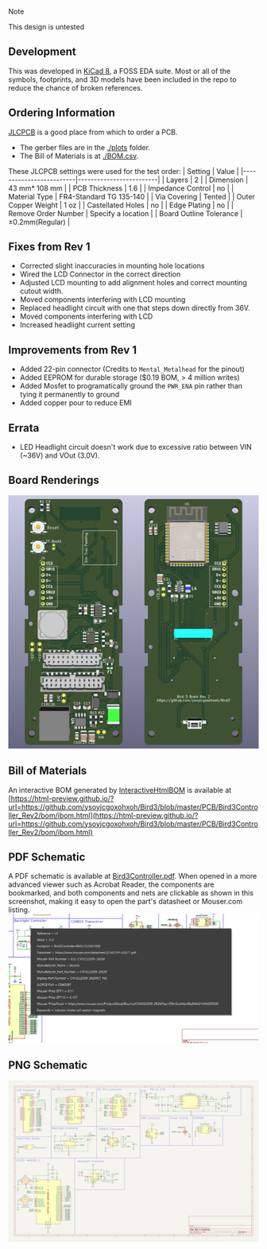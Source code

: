 > [!NOTE]
> This design is untested

## Development ##
This was developed in [KiCad 8](https://www.kicad.org/), a FOSS EDA suite. Most or all of the symbols, footprints, and 3D models have been included in the repo to reduce the chance of broken references.

## Ordering Information ##
[JLCPCB](https://jlcpcb.com/) is a good place from which to order a PCB.
- The gerber files are in the [./plots](plots) folder.
- The Bill of Materials is at [./BOM.csv](BOM.csv).

These JLCPCB settings were used for the test order:
| Setting                 | Value                   |
|-------------------------|-------------------------|
| Layers                  | 2                       |
| Dimension               | 43 mm* 108 mm           |
| PCB Thickness           | 1.6                     |
| Impedance Control       | no                      |
| Material Type           | FR4-Standard TG 135-140 |
| Via Covering            | Tented                  |
| Outer Copper Weight     | 1 oz                    |
| Castellated Holes       | no                      |
| Edge Plating            | no                      |
| Remove Order Number     | Specify a location      |
| Board Outline Tolerance | ±0.2mm(Regular)         |

## Fixes from Rev 1 ##
- Corrected slight inaccuracies in mounting hole locations
- Wired the LCD Connector in the correct direction
- Adjusted LCD mounting to add alignment holes and correct mounting cutout width.
- Moved components interfering with LCD mounting
- Replaced headlight circuit with one that steps down directly from 36V.
- Moved components interfering with LCD
- Increased headlight current setting

## Improvements from Rev 1 ##
- Added 22-pin connector (Credits to `Mental_Metalhead` for the pinout)
- Added EEPROM for durable storage ($0.19 BOM, > 4 million writes)
- Added Mosfet to programatically ground the `PWR_ENA` pin rather than tying it permanently to ground
- Added copper pour to reduce EMI

## Errata ##
- LED Headlight circuit doesn't work due to excessive ratio between VIN (~36V) and VOut (3.0V).

## Board Renderings ##
![PCB](Bird3Controller.png)

## Bill of Materials ##
An interactive BOM generated by [InteractiveHtmlBOM](https://github.com/openscopeproject/InteractiveHtmlBom) is available at [https://html-preview.github.io/?url=https://github.com/ysoyjcgoxohxoh/Bird3/blob/master/PCB/Bird3Controller_Rev2/bom/ibom.html](https://html-preview.github.io/?url=https://github.com/ysoyjcgoxohxoh/Bird3/blob/master/PCB/Bird3Controller_Rev2/bom/ibom.html)

## PDF Schematic ##
A PDF schematic is available at [Bird3Controller.pdf](Bird3Controller.pdf). When opened in a more advanced viewer such as Acrobat Reader, the components are bookmarked, and both components and nets are clickable as shown in this screenshot, making it easy to open the part's datasheet or Mouser.com listing.
![PDF Schematic Example](PDF_Schematic_Features.png)

## PNG Schematic ##
![Schematic](Schematic.png)
